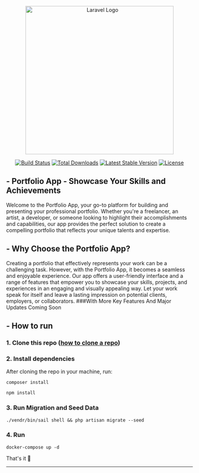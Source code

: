 <p align="center"><a href="https://laravel.com" target="_blank"><img src="https://raw.githubusercontent.com/laravel/art/master/logo-lockup/5%20SVG/2%20CMYK/1%20Full%20Color/laravel-logolockup-cmyk-red.svg" width="400" alt="Laravel Logo"></a></p>

<p align="center">
<a href="https://github.com/laravel/framework/actions"><img src="https://github.com/laravel/framework/workflows/tests/badge.svg" alt="Build Status"></a>
<a href="https://packagist.org/packages/laravel/framework"><img src="https://img.shields.io/packagist/dt/laravel/framework" alt="Total Downloads"></a>
<a href="https://packagist.org/packages/laravel/framework"><img src="https://img.shields.io/packagist/v/laravel/framework" alt="Latest Stable Version"></a>
<a href="https://packagist.org/packages/laravel/framework"><img src="https://img.shields.io/packagist/l/laravel/framework" alt="License"></a>
</p>



## - Portfolio App - Showcase Your Skills and Achievements

Welcome to the Portfolio App, your go-to platform for building and presenting your professional portfolio. Whether you're a freelancer, an artist, a developer, or someone looking to highlight their accomplishments and capabilities, our app provides the perfect solution to create a compelling portfolio that reflects your unique talents and expertise.

## - Why Choose the Portfolio App?

Creating a portfolio that effectively represents your work can be a challenging task. However, with the Portfolio App, it becomes a seamless and enjoyable experience. Our app offers a user-friendly interface and a range of features that empower you to showcase your skills, projects, and experiences in an engaging and visually appealing way. Let your work speak for itself and leave a lasting impression on potential clients, employers, or collaborators.
###With More Key Features And Major Updates Coming Soon


## - How to run

### 1. Clone this repo ([how to clone a repo](https://docs.github.com/en/repositories/creating-and-managing-repositories/cloning-a-repository))
### 2. Install dependencies


After cloning the repo in your machine, run:

```
composer install
```
```
npm install
```

### 3. Run Migration and Seed Data
```
./vendr/bin/sail shell && php artisan migrate --seed
```

### 4. Run 
```
docker-compose up -d
```

That's it 🎉

---
